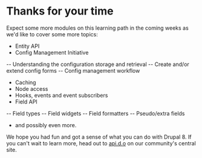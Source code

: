 # Thanks for your time

Expect some more modules on this learning path in the coming weeks as we'd like to cover some more topics:

- Entity API
- Config Management Initiative

-- Understanding the configuration storage and retrieval
-- Create and/or extend config forms
-- Config management workflow

- Caching
- Node access
- Hooks, events and event subscribers
- Field API

-- Field types
-- Field widgets
-- Field formatters
-- Pseudo/extra fields

- and possibly even more.

We hope you had fun and got a sense of what you can do with Drupal 8. If you can't wait to learn more, head out to [api.d.o](https://api.drupal.org/api/drupal/8) on our community's central site.

